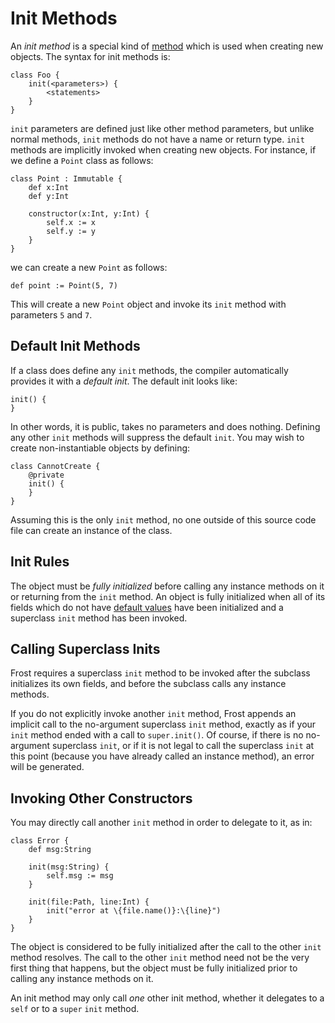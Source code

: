Init Methods
============

An *init method* is a special kind of [method](methods.html) which is used when creating new
objects. The syntax for init methods is:

    class Foo {
        init(<parameters>) {
            <statements>
        }
    }

`init` parameters are defined just like other method parameters, but unlike normal methods,
`init` methods do not have a name or return type. `init` methods are implicitly invoked when
creating new objects. For instance, if we define a `Point` class as follows:

    class Point : Immutable {
        def x:Int
        def y:Int

        constructor(x:Int, y:Int) {
            self.x := x
            self.y := y
        }
    }

we can create a new `Point` as follows:

    def point := Point(5, 7)

This will create a new `Point` object and invoke its `init` method with parameters
`5` and `7`.

Default Init Methods
--------------------

If a class does define any `init` methods, the compiler automatically provides it with a *default
init*. The default init looks like:

    init() {
    }

In other words, it is public, takes no parameters and does nothing. Defining any other `init`
methods will suppress the default `init`. You may wish to create non-instantiable objects by
defining:

    class CannotCreate {
        @private
        init() {
        }
    }

Assuming this is the only `init` method, no one outside of this source code file can create an
instance of the class.

Init Rules
----------

The object must be *fully initialized* before calling any instance methods on it or returning from
the `init` method. An object is fully initialized when all of its fields which do not have
[default values](defaultValues.html) have been initialized and a superclass `init` method has been
invoked.

Calling Superclass Inits
------------------------

Frost requires a superclass `init` method to be invoked after the subclass initializes its own
fields, and before the subclass calls any instance methods.

If you do not explicitly invoke another `init` method, Frost appends an implicit call to the
no-argument superclass `init` method, exactly as if your `init` method ended with a call to
`super.init()`. Of course, if there is no no-argument superclass `init`, or if it is not legal to
call the superclass `init` at this point (because you have already called an instance method), an
error will be generated.

Invoking Other Constructors
---------------------------

You may directly call another `init` method in order to delegate to it, as in:

    class Error {
        def msg:String

        init(msg:String) {
            self.msg := msg
        }

        init(file:Path, line:Int) {
            init("error at \{file.name()}:\{line}")
        }
    }

The object is considered to be fully initialized after the call to the other `init` method resolves.
The call to the other `init` method need not be the very first thing that happens, but the object
must be fully initialized prior to calling any instance methods on it.

An init method may only call *one* other init method, whether it delegates to a `self` or to a
`super` `init` method.
